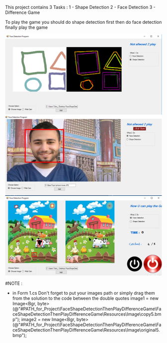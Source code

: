 This project contains 3 Tasks :
1 - Shape Detection
2 - Face Detection
3 - Difference Game

To play the game you should do shape detection first then do face detection finally play the game 

![alt text](https://github.com/taha7ussein007/FaceShapeDetectionThenPlayDifferenceGame/blob/master/scrShot1.PNG)
![alt text](https://github.com/taha7ussein007/FaceShapeDetectionThenPlayDifferenceGame/blob/master/scrShot2.PNG)
![alt text](https://github.com/taha7ussein007/FaceShapeDetectionThenPlayDifferenceGame/blob/master/scrShot3.PNG) 

#NOTE : 
- in Form 1.cs
Don't forget to put your images path or simply drag them from the solution to the code between the double quotes 
 image1 = new Image<Bgr, byte>(@"#PATH_for_Project\FaceShapeDetectionThenPlayDifferenceGame\FaceShapeDetectionThenPlayDifferenceGame\Resources\Image\copy5.bmp");
 image2 = new Image<Bgr, byte>(@"#PATH_for_Project\FaceShapeDetectionThenPlayDifferenceGame\FaceShapeDetectionThenPlayDifferenceGame\Resources\Image\original5.bmp");
